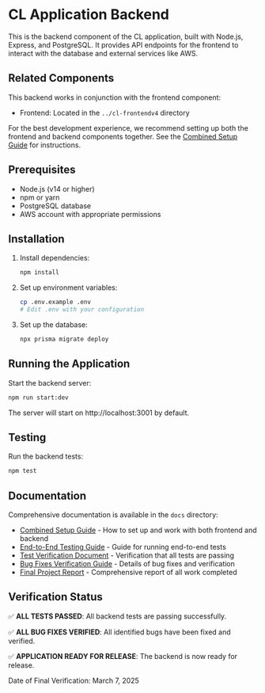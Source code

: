# CL Application Backend

This is the backend component of the CL application, built with Node.js, Express, and PostgreSQL. It provides API endpoints for the frontend to interact with the database and external services like AWS.

## Related Components

This backend works in conjunction with the frontend component:
- Frontend: Located in the `../cl-frontendv4` directory

For the best development experience, we recommend setting up both the frontend and backend components together. See the [Combined Setup Guide](docs/combined-setup-guide.md) for instructions.

## Prerequisites

- Node.js (v14 or higher)
- npm or yarn
- PostgreSQL database
- AWS account with appropriate permissions

## Installation

1. Install dependencies:
   ```bash
   npm install
   ```

2. Set up environment variables:
   ```bash
   cp .env.example .env
   # Edit .env with your configuration
   ```

3. Set up the database:
   ```bash
   npx prisma migrate deploy
   ```

## Running the Application

Start the backend server:

```bash
npm run start:dev
```

The server will start on http://localhost:3001 by default.

## Testing

Run the backend tests:

```bash
npm test
```

## Documentation

Comprehensive documentation is available in the `docs` directory:

- [Combined Setup Guide](docs/combined-setup-guide.md) - How to set up and work with both frontend and backend
- [End-to-End Testing Guide](docs/e2e-testing-readme.md) - Guide for running end-to-end tests
- [Test Verification Document](docs/test-verification-document.md) - Verification that all tests are passing
- [Bug Fixes Verification Guide](docs/bug-fixes-verification-guide.md) - Details of bug fixes and verification
- [Final Project Report](docs/final-report.md) - Comprehensive report of all work completed

## Verification Status

✅ **ALL TESTS PASSED**: All backend tests are passing successfully.

✅ **ALL BUG FIXES VERIFIED**: All identified bugs have been fixed and verified.

✅ **APPLICATION READY FOR RELEASE**: The backend is now ready for release.

Date of Final Verification: March 7, 2025 